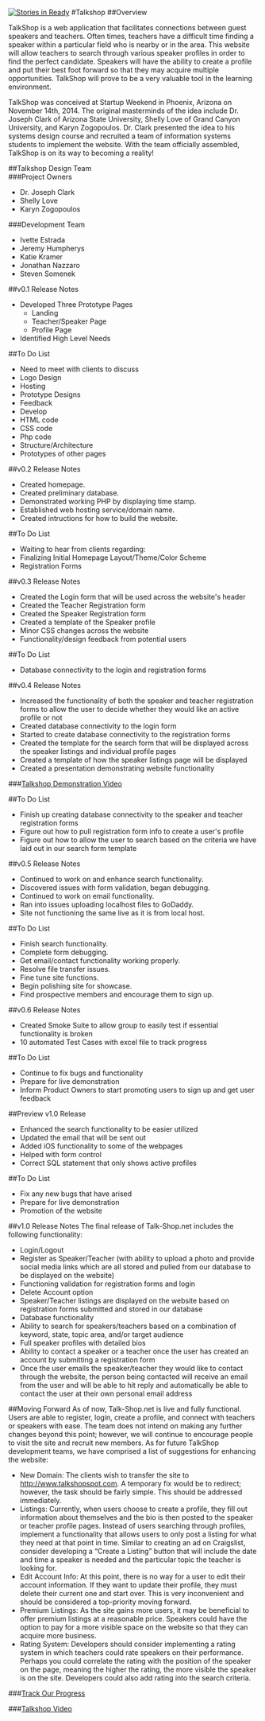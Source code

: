 [![Stories in Ready](https://badge.waffle.io/asu-cis-capstone/talkshop.png?label=ready&title=Ready)](https://waffle.io/asu-cis-capstone/talkshop)
#Talkshop
##Overview

TalkShop is a web application that facilitates connections between guest speakers and teachers. Often times, teachers have a difficult time finding a speaker within a particular field who is nearby or in the area. This website will allow teachers to search through various speaker profiles in order to find the perfect candidate. Speakers will have the ability to create a profile and put their best foot forward so that they may acquire multiple opportunities. TalkShop will prove to be a very valuable tool in the learning environment. 
  
TalkShop was conceived at Startup Weekend in Phoenix, Arizona on November 14th, 2014. The original masterminds of the idea include Dr. Joseph Clark of Arizona State University, Shelly Love of Grand Canyon University, and Karyn Zogopoulos. Dr. Clark presented the idea to his systems design course and recruited a team of information systems students to implement the website. With the team officially assembled, TalkShop is on its way to becoming a reality!

  
##Talkshop Design Team  
###Project Owners  
* Dr. Joseph Clark
* Shelly Love
* Karyn Zogopoulos
  

###Development Team
* Ivette Estrada
* Jeremy Humpherys
* Katie Kramer
* Jonathan Nazzaro
* Steven Somenek  
  

##v0.1 Release Notes
* Developed Three Prototype Pages
  * Landing
  * Teacher/Speaker Page
  * Profile Page
* Identified High Level Needs

##To Do List  
*  Need to meet with clients to discuss
  *  Logo Design
  *  Hosting
  *  Prototype Designs
  *  Feedback
*  Develop
  *  HTML code
  *  CSS code
  *  Php code
  *  Structure/Architecture
  *  Prototypes of other pages  

##v0.2 Release Notes
* Created homepage.
* Created preliminary database.
* Demonstrated working PHP by displaying time stamp.
* Established web hosting service/domain name.
* Created intructions for how to build the website.

##To Do List
*   Waiting to hear from clients regarding:
  *   Finalizing Initial Homepage Layout/Theme/Color Scheme
  *   Registration Forms
  
##v0.3 Release Notes
* Created the Login form that will be used across the website's header
* Created the Teacher Registration form
* Created the Speaker Registration form
* Created a template of the Speaker profile
* Minor CSS changes across the website 
* Functionality/design feedback from potential users

##To Do List
* Database connectivity to the login and registration forms

##v0.4 Release Notes
* Increased the functionality of both the speaker and teacher registration forms to allow the user to decide whether they would like an active profile or not
* Created database connectivity to the login form
* Started to create database connectivity to the registration forms
* Created the template for the search form that will be displayed across the speaker listings and individual profile pages
* Created a template of how the speaker listings page will be displayed
* Created a presentation demonstrating website functionality 

###[Talkshop Demonstration Video](https://www.youtube.com/watch?v=fGdxvSO_428)

##To Do List
* Finish up creating database connectivity to the speaker and teacher registration forms
* Figure out how to pull registration form info to create a user's profile
* Figure out how to allow the user to search based on the criteria we have laid out in our search form template

##v0.5 Release Notes
* Continued to work on and enhance search functionality. 
* Discovered issues with form validation, began debugging. 
* Continued to work on email functionality. 
* Ran into issues uploading localhost files to GoDaddy. 
* Site not functioning the same live as it is from local host.

##To Do List
* Finish search functionality.
* Complete form debugging. 
* Get email/contact functionality working properly.
* Resolve file transfer issues.
* Fine tune site functions.
* Begin polishing site for showcase.
* Find prospective members and encourage them to sign up.

##v0.6 Release Notes
* Created Smoke Suite to allow group to easily test if essential functionality is broken
* 10 automated Test Cases with excel file to track progress

##To Do List
* Continue to fix bugs and functionality
* Prepare for live demonstration
* Inform Product Owners to start promoting users to sign up and get user feedback

##Preview v1.0 Release
* Enhanced the search functionality to be easier utilized
* Updated the email that will be sent out
* Added iOS functionality to some of the webpages
* Helped with form control 
* Correct SQL statement that only shows active profiles 

##To Do List 
* Fix any new bugs that have arised 
* Prepare for live demonstration 
* Promotion of the website 

##v1.0 Release Notes
The final release of Talk-Shop.net includes the following functionality:
* Login/Logout
* Register as Speaker/Teacher (with ability to upload a photo and provide social media links which are all stored and pulled from our database to be displayed on the website)
* Functioning validation for registration forms and login
* Delete Account option
* Speaker/Teacher listings are displayed on the website based on registration forms submitted and stored in our database
* Database functionality
* Ability to search for speakers/teachers based on a combination of keyword, state, topic area, and/or target audience
* Full speaker profiles with detailed bios 
* Ability to contact a speaker or a teacher once the user has created an account by submitting a registration form
* Once the user emails the speaker/teacher they would like to contact through the website, the person being contacted will receive an email from the user and will be able to hit reply and automatically be able to contact the user at their own     personal email address

##Moving Forward
As of now, Talk-Shop.net is live and fully functional. Users are able to register, login, create a profile, and connect with teachers or speakers with ease. The team does not intend on making any further changes beyond this point; however, we will continue to encourage people to visit the site and recruit new members. As for future TalkShop development teams, we have comprised a list of suggestions for enhancing the website:
* New Domain: The clients wish to transfer the site to http://www.talkshopspot.com. A temporary fix would be to redirect; however, the task should be fairly simple. This should be addressed immediately. 
* Listings: Currently, when users choose to create a profile, they fill out information about themselves and the bio is then posted to the speaker or teacher profile pages. Instead of users searching through profiles, implement a functionality that allows users to only post a listing for what they need at that point in time. Similar to creating an ad on Craigslist, consider developing a “Create a Listing” button that will include the date and time a speaker is needed and the particular topic the teacher is looking for. 
* Edit Account Info: At this point, there is no way for a user to edit their account information. If they want to update their profile, they must delete their current one and start over. This is very inconvenient and should be considered a top-priority moving forward. 
* Premium Listings: As the site gains more users, it may be beneficial to offer premium listings at a reasonable price. Speakers could have the option to pay for a more visible space on the website so that they can acquire more business.
* Rating System: Developers should consider implementing a rating system in which teachers could rate speakers on their performance. Perhaps you could correlate the rating with the position of the speaker on the page, meaning the higher the rating, the more visible the speaker is on the site. Developers could also add rating into the search criteria. 

###[Track Our Progress](https://waffle.io/asu-cis-capstone/talkshop)

###[Talkshop Video](http://t.co/hDJQhBq9YR)
